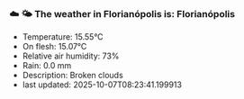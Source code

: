### ☁️ 🌤️  The weather in Florianópolis is: Florianópolis

- Temperature: 15.55°C
- On flesh: 15.07°C
- Relative air humidity: 73%
- Rain: 0.0 mm
- Description: Broken clouds
- last updated: 2025-10-07T08:23:41.199913
